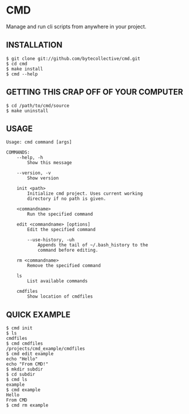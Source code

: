 CMD
===
Manage and run cli scripts from anywhere in your project.

INSTALLATION
------------
    $ git clone git://github.com/bytecollective/cmd.git
	$ cd cmd
	$ make install
	$ cmd --help

GETTING THIS CRAP OFF OF YOUR COMPUTER
--------------------------------------
    $ cd /path/to/cmd/source
    $ make uninstall

USAGE
-----
    Usage: cmd command [args]

    COMMANDS:
        --help, -h               
            Show this message

        --version, -v            
            Show version

        init <path>              
            Initialize cmd project. Uses current working 
            directory if no path is given.

        <commandname>
            Run the specified command

        edit <commandname> [options]       
            Edit the specified command
            
            --use-history, -uh      
                Appends the tail of ~/.bash_history to the
                command before editing.

        rm <commandname>         
            Remove the specified command

        ls                       
            List available commands

        cmdfiles                 
            Show location of cmdfiles

QUICK EXAMPLE
-------------
	$ cmd init
	$ ls
	cmdfiles
	$ cmd cmdfiles
	/projects/cmd_example/cmdfiles
	$ cmd edit example
	echo "Hello"
	echo "From CMD!"
	$ mkdir subdir
	$ cd subdir
	$ cmd ls
	example
	$ cmd example
	Hello
	From CMD
	$ cmd rm example
